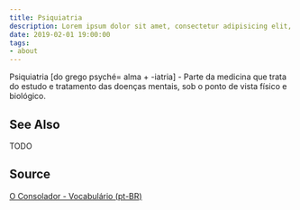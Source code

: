 ```yaml
---
title: Psiquiatria
description: Lorem ipsum dolor sit amet, consectetur adipisicing elit, sed do eiusmod tempor incididunt ut labore et dolore magna aliqua.  TODO
date: 2019-02-01 19:00:00
tags:
- about
---
```


Psiquiatria [do grego psyché= alma + -iatria] - Parte da medicina que trata do estudo e tratamento das doenças mentais, sob o ponto de vista físico e biológico.


## See Also
TODO

## Source
[O Consolador - Vocabulário (pt-BR)](http://www.oconsolador.com.br/linkfixo/vocabulario/principal.html)
